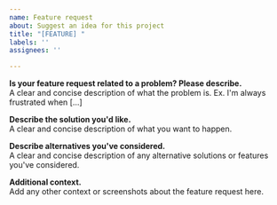 ```yaml
---
name: Feature request
about: Suggest an idea for this project
title: "[FEATURE] "
labels: ''
assignees: ''

---
```


**Is your feature request related to a problem? Please describe.**  
A clear and concise description of what the problem is. Ex. I'm always frustrated when [...]

**Describe the solution you'd like.**  
A clear and concise description of what you want to happen.

**Describe alternatives you've considered.**  
A clear and concise description of any alternative solutions or features you've considered.

**Additional context.**  
Add any other context or screenshots about the feature request here.
